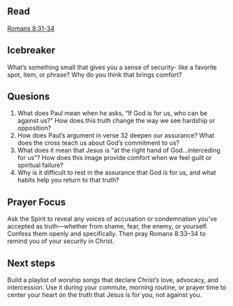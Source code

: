 
## Read
[Romans 8:31-34](https://www.bible.com/bible/59/ROM.8.ESV)

## Icebreaker
What’s something small that gives you a sense of security- like a favorite spot,
item, or phrase? Why do you think that brings comfort?

## Quesions
1. What does Paul mean when he asks,
“If God is for us, who can be against
us?” How does this truth change the way we see hardship or opposition?
2. How does Paul’s argument in verse 32 deepen our assurance? What does the
cross teach us about God’s commitment to us?
3. What does it mean that Jesus is “at the right hand of God…interceding for
us”? How does this image provide comfort when we feel guilt or spiritual
failure?
4. Why is it difficult to rest in the assurance that God is for us, and what habits
help you return to that truth?

## Prayer Focus
Ask the Spirit to reveal any voices of
accusation or condemnation you’ve accepted
as truth—whether from shame, fear, the enemy,
or yourself. Confess them openly and
specifically. Then pray Romans 8:33–34 to remind you of your security in Christ.

## Next steps
Build a playlist of worship songs that declare
Christ’s love, advocacy, and intercession. Use
it during your commute, morning routine, or
prayer time to center your heart on the truth
that Jesus is for you, not against you.
